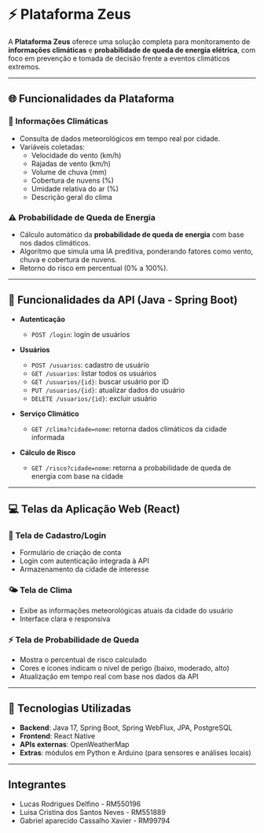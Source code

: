 # ⚡ Plataforma Zeus

A **Plataforma Zeus** oferece uma solução completa para monitoramento de **informações climáticas** e **probabilidade de queda de energia elétrica**, com foco em prevenção e tomada de decisão frente a eventos climáticos extremos.

---

## 🌐 Funcionalidades da Plataforma

### 📡 Informações Climáticas
- Consulta de dados meteorológicos em tempo real por cidade.
- Variáveis coletadas:
  - Velocidade do vento (km/h)
  - Rajadas de vento (km/h)
  - Volume de chuva (mm)
  - Cobertura de nuvens (%)
  - Umidade relativa do ar (%)
  - Descrição geral do clima

### ⚠️ Probabilidade de Queda de Energia
- Cálculo automático da **probabilidade de queda de energia** com base nos dados climáticos.
- Algoritmo que simula uma IA preditiva, ponderando fatores como vento, chuva e cobertura de nuvens.
- Retorno do risco em percentual (0% a 100%).

---

## 🔧 Funcionalidades da API (Java - Spring Boot)

- **Autenticação**
  - `POST /login`: login de usuários

- **Usuários**
  - `POST /usuarios`: cadastro de usuário
  - `GET /usuarios`: listar todos os usuários
  - `GET /usuarios/{id}`: buscar usuário por ID
  - `PUT /usuarios/{id}`: atualizar dados do usuário
  - `DELETE /usuarios/{id}`: excluir usuário

- **Serviço Climático**
  - `GET /clima?cidade=nome`: retorna dados climáticos da cidade informada

- **Cálculo de Risco**
  - `GET /risco?cidade=nome`: retorna a probabilidade de queda de energia com base na cidade

---

## 💻 Telas da Aplicação Web (React)

### 🔐 Tela de Cadastro/Login
- Formulário de criação de conta
- Login com autenticação integrada à API
- Armazenamento da cidade de interesse

### 🌤️ Tela de Clima
- Exibe as informações meteorológicas atuais da cidade do usuário
- Interface clara e responsiva

### ⚡ Tela de Probabilidade de Queda
- Mostra o percentual de risco calculado
- Cores e ícones indicam o nível de perigo (baixo, moderado, alto)
- Atualização em tempo real com base nos dados da API

---

## 🚀 Tecnologias Utilizadas

- **Backend**: Java 17, Spring Boot, Spring WebFlux, JPA, PostgreSQL
- **Frontend**: React Native
- **APIs externas**: OpenWeatherMap
- **Extras**: módulos em Python e Arduino (para sensores e análises locais)

---

## Integrantes
- Lucas Rodrigues Delfino - RM550196
- Luisa Cristina dos Santos Neves - RM551889
- Gabriel aparecido Cassalho Xavier - RM99794

